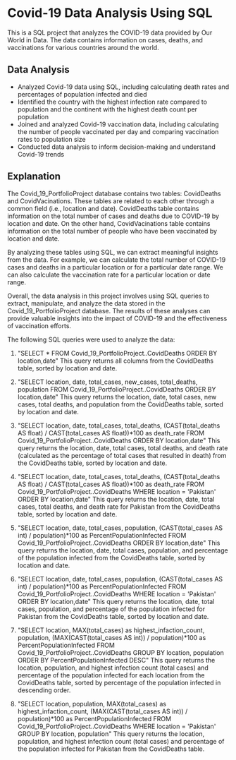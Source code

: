 # Covid-19 Data Analysis Using SQL
This is a SQL project that analyzes the COVID-19 data provided by Our World in Data. The data contains information on cases, deaths, and vaccinations for various countries around the world.

## Data Analysis

- Analyzed Covid-19 data using SQL, including calculating death rates and percentages of population infected and died
- Identified the country with the highest infection rate compared to population and the continent with the highest death count per population
- Joined and analyzed Covid-19 vaccination data, including calculating the number of people vaccinated per day and comparing vaccination rates to population size
- Conducted data analysis to inform decision-making and understand Covid-19 trends

## Explanation
The Covid_19_PortfolioProject database contains two tables: CovidDeaths and CovidVacinations. These tables are related to each other through a common field (i.e., location and date). CovidDeaths table contains information on the total number of cases and deaths due to COVID-19 by location and date. On the other hand, CovidVacinations table contains information on the total number of people who have been vaccinated by location and date.

By analyzing these tables using SQL, we can extract meaningful insights from the data. For example, we can calculate the total number of COVID-19 cases and deaths in a particular location or for a particular date range. We can also calculate the vaccination rate for a particular location or date range.

Overall, the data analysis in this project involves using SQL queries to extract, manipulate, and analyze the data stored in the Covid_19_PortfolioProject database. The results of these analyses can provide valuable insights into the impact of COVID-19 and the effectiveness of vaccination efforts.

The following SQL queries were used to analyze the data:

1. "SELECT * FROM Covid_19_PortfolioProject..CovidDeaths ORDER BY location,date"
This query returns all columns from the CovidDeaths table, sorted by location and date.

2. "SELECT location, date, total_cases, new_cases, total_deaths, population FROM Covid_19_PortfolioProject..CovidDeaths ORDER BY location,date"
This query returns the location, date, total cases, new cases, total deaths, and population from the CovidDeaths table, sorted by location and date.

3. "SELECT location, date, total_cases, total_deaths, (CAST(total_deaths AS float) / CAST(total_cases AS float))*100 as death_rate FROM Covid_19_PortfolioProject..CovidDeaths ORDER BY location,date"
This query returns the location, date, total cases, total deaths, and death rate (calculated as the percentage of total cases that resulted in death) from the CovidDeaths table, sorted by location and date.

4. "SELECT location, date, total_cases, total_deaths, (CAST(total_deaths AS float) / CAST(total_cases AS float))*100 as death_rate FROM Covid_19_PortfolioProject..CovidDeaths WHERE location = 'Pakistan' ORDER BY location,date"
This query returns the location, date, total cases, total deaths, and death rate for Pakistan from the CovidDeaths table, sorted by location and date.

5. "SELECT location, date, total_cases, population, (CAST(total_cases AS int) / population)*100 as PercentPopulationInfected FROM Covid_19_PortfolioProject..CovidDeaths ORDER BY location,date"
This query returns the location, date, total cases, population, and percentage of the population infected from the CovidDeaths table, sorted by location and date.

6. "SELECT location, date, total_cases, population, (CAST(total_cases AS int) / population)*100 as PercentPopulationInfected FROM Covid_19_PortfolioProject..CovidDeaths WHERE location = 'Pakistan' ORDER BY location,date"
This query returns the location, date, total cases, population, and percentage of the population infected for Pakistan from the CovidDeaths table, sorted by location and date.

7. "SELECT location, MAX(total_cases) as highest_infaction_count, population, (MAX(CAST(total_cases AS int)) / population)*100 as PercentPopulationInfected FROM Covid_19_PortfolioProject..CovidDeaths GROUP BY location, population ORDER BY PercentPopulationInfected DESC"
This query returns the location, population, and highest infection count (total cases) and percentage of the population infected for each location from the CovidDeaths table, sorted by percentage of the population infected in descending order.

8. "SELECT location, population, MAX(total_cases) as highest_infaction_count, (MAX(CAST(total_cases AS int)) / population)*100 as PercentPopulationInfected FROM Covid_19_PortfolioProject..CovidDeaths WHERE location = 'Pakistan' GROUP BY location, population"
This query returns the location, population, and highest infection count (total cases) and percentage of the population infected for Pakistan from the CovidDeaths table.
